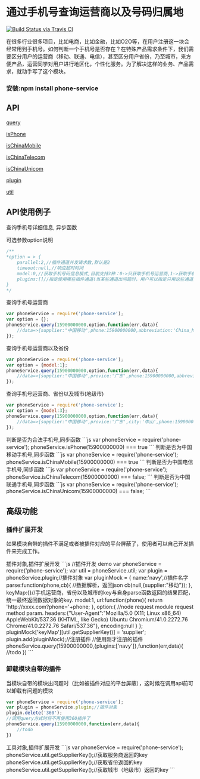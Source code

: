 # 通过手机号查询运营商以及号码归属地

[![Build Status via Travis CI](https://travis-ci.org/navyxie/phone-service.svg?branch=master)](https://travis-ci.org/navyxie/phone-service)

在很多行业很多项目，比如电商，比如金融，比如O2O等，在用户注册这一块会经常用到手机号。如何判断一个手机号是否存在？在特殊产品需求条件下，我们需要区分用户的运营商（移动、联通、电信），甚至区分用户省份，乃至城市，来方便产品，运营同学对用户进行地区化，个性化服务。为了解决这样的业务、产品需求，就动手写了这个模块。

### 安装:npm install phone-service

## API

[query](#query)


[isPhone](#isPhone)


[isChinaMobile](#isChinaMobile)


[isChinaTelecom](#isChinaTelecom)


[isChinaUnicom](#isChinaUnicom)


[plugin](#plugin)


[util](#util)

## API使用例子

<a name="query" />
查询手机号详细信息, 异步函数

可选参数option说明

```js
/**
*option = > {
	parallel:2,//插件通道并发请求数,默认是2
	timeout:null,//响应超时时间
	model:0,//获取手机号码信息模式,目前支持3种：0->只获取手机号运营商,1->获取手机号运营商以及省份,2->获取手机号运营商、省份以及城市(地级市)
	plugins:[]//指定使用哪些插件通道(当某些通道出问题时，用户可以指定只用这些通道)
}
*/
```

查询手机号运营商

```js
var phoneService = require('phone-service');
var option = {};
phoneService.query(15900000000,option,function(err,data){
	//data=>{supplier:"中国移动",phone:15900000000,abbreviation:'China_Mobile'}
});
```

查询手机号运营商以及省份

```js
var phoneService = require('phone-service');
var option = {model:1};
phoneService.query(15900000000,option,function(err,data){
	//data=>{supplier:"中国移动",provice:'广东',phone:15900000000,abbreviation:'China_Mobile'}
});
```
查询手机号运营商、省份以及城市(地级市)

```js
var phoneService = require('phone-service');
var option = {model:3};
phoneService.query(15900000000,option,function(err,data){
	//data=>{supplier:"中国移动",provice:'广东',city:'中山',phone:15900000000,abbreviation:'China_Mobile'}
});
```

<a name="isPhone" />
判断是否为合法手机号,同步函数
```js
var phoneService = require('phone-service');
phoneService.isPhone(15900000000) === true
```

<a name="isChinaMobile" />
判断是否为中国移动手机号,同步函数
```js
var phoneService = require('phone-service');
phoneService.isChinaMobile(15900000000) === true
```

<a name="isChinaTelecom" />
判断是否为中国电信手机号,同步函数
```js
var phoneService = require('phone-service');
phoneService.isChinaTelecom(15900000000) === false;
```

<a name="isChinaUnicom" />
判断是否为中国联通手机号,同步函数
```js
var phoneService = require('phone-service');
phoneService.isChinaUnicom(15900000000) === false;
```

## 高级功能

### 插件扩展开发

如果模块自带的插件不满足或者被插件对应的平台屏蔽了，使用者可以自己开发插件来完成工作。

<a name="plugin" />
插件对象,插件扩展开发
```js
//插件开发 demo
var phoneService = require('phone-service');
var util = phoneService.util;
var plugin = phoneService.plugin;//插件对象
var pluginMock = {
	name:'navy',//插件名字
	parse:function(phone,cb){
		//数据解析，返回json
		cb(null,{supplier:"移动"});
	},
	keyMap:{}//手机运营商，省份以及城市的key与自身parse函数返回的结果匹配，统一最终返回数据对象的key.
	model:1,
	url:function(phone){
		return 'http://xxxx.com?phone='+phone;
	},
	option:{
		//node request module request method param.
		headers:{"User-Agent":"Mozilla/5.0 (X11; Linux x86_64) AppleWebKit/537.36 (KHTML, like Gecko) Ubuntu Chromium/41.0.2272.76 Chrome/41.0.2272.76 Safari/537.36"},
		encoding:null
	}
};
pluginMock['keyMap'][util.getSupplierKey()] = 'supplier';
plugin.add(pluginMock);//注册插件
//使用刚才注册的插件
phoneService.query(15900000000,{plugins:['navy']},function(err,data){
	//todo
})
```

### 卸载模块自带的插件

当模块自带的模块出问题时（比如被插件对应的平台屏蔽），这时候在调用api前可以卸载有问题的模块

```js
var phoneService = require('phone-service');
var plugin = phoneService.plugin;//插件对象
plugin.delete('360');
//调用query方式时将不再使用360插件了
phoneService.query(15900000000,function(err,data){
	//todo
})
```

<a name="util" />
工具对象,插件扩展开发
```js
var phoneService = require('phone-service');
phoneService.util.getSupplierKey();//获取服务商返回的key
phoneService.util.getSupplierKey();//获取省份返回的key
phoneService.util.getSupplierKey();//获取城市（地级市）返回的key
```
